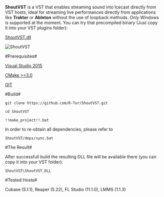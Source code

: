**ShoutVST** is a VST that enables streaming sound into Icecast directly from VST hosts, ideal for streaming live performances directly from applications like **Traktor** or **Ableton** without the use of loopback methods. Only Windows is supported at the moment. 
You can try that precompiled binary (Just copy it into your VST plugins folder):

[ShoutVST.dll](http://jsound.org/dl/ShoutVST.zip)

![ShoutVST](http://jsound.org/img/ShoutVST.png "ShoutVST")

#Prerequisites#

[Visual Studio 2015](https://www.visualstudio.com/downloads/download-visual-studio-vs)

[CMake >=3.0](https://cmake.org/download/)

[GIT](https://git-scm.com/download/win)

#Build#

```
git clone https://github.com/R-Tur/ShoutVST.git
```

```
cd ShoutVST
```

```
!!make_project!!.bat
```

In order to re-obtain all dependencies, please refer to 
```
ShoutVST/deps/sync.bat
```

#The Result#

After successfull build the resulting DLL file will be available there (you can copy it into your VST folder):
```
ShoutVST\ShoutVST_DLL
```

#Tested Hosts#

Cubase (5.1.1), Reaper (5.22), FL Studio (11.1.0), LMMS (1.1.3)

